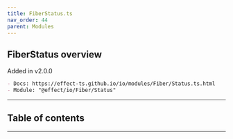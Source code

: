 ```yaml
---
title: FiberStatus.ts
nav_order: 44
parent: Modules
---
```


## FiberStatus overview

Added in v2.0.0

```md
- Docs: https://effect-ts.github.io/io/modules/Fiber/Status.ts.html
- Module: "@effect/io/Fiber/Status"
```

---

<h2 class="text-delta">Table of contents</h2>

---
